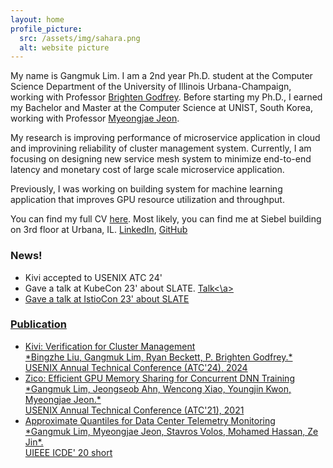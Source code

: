 ```yaml
---
layout: home
profile_picture:
  src: /assets/img/sahara.png
  alt: website picture
---
```


<p>
 My name is Gangmuk Lim. I am a 2nd year Ph.D. student at the Computer Science Department of the University of Illinois Urbana-Champaign, working with Professor <a href="https://pbg.cs.illinois.edu">Brighten Godfrey</a>. Before starting my Ph.D., I earned my Bachelor and Master at the Computer Science at UNIST, South Korea, working with Professor <a href="https://sites.google.com/site/myeongjae/">Myeongjae Jeon</a>.
</p>

<p>
My research is improving performance of microservice application in cloud and improvining reliability of cluster management system. Currently, I am focusing on designing new service mesh system to minimize end-to-end latency and monetary cost of large scale microservice application.
</p>

<p>
Previously, I was working on building system for machine learning application that improves GPU resource utilization and throughput.
</p>

<p>
 You can find my full CV
 <a href="http://gangmuk.github.io/cv.pdf">here</a>.
<!-- </p>
<p> -->
  Most likely, you can find me at Siebel building on 3rd floor at Urbana, IL.
<!-- </p>
<p> -->
 <a href="http://linkedin.com/in/gangmuk">LinkedIn</a>, <a href="http://github.com/gangmuk">GitHub</a>
</p>


### News!
<!-- You can add news items here -->
<ul>
  <li>Kivi accepted to USENIX ATC 24'</li>
  <li>Gave a talk at KubeCon 23' about SLATE. <a href="https://youtu.be/iBQaaGBQVMA?si=8dB91JyVAFoTUVUj">Talk<\a></li>
  <li>Gave a talk at IstioCon 23' about SLATE</li>
</ul>

### Publication
<!-- You can add news items here -->
<style>
  li br {
    margin-bottom: 0px; /* Reduces space below the break */
    line-height: 1; /* Adjusts the line height for tighter spacing */
  }
</style>

<ul>
  <li>Kivi: Verification for Cluster Management<br>
      *Bingzhe Liu, Gangmuk Lim, Ryan Beckett, P. Brighten Godfrey.*<br>
      USENIX Annual Technical Conference (ATC'24), 2024</li>
  <li>Zico: Efficient GPU Memory Sharing for Concurrent DNN Training<br>
      *Gangmuk Lim, Jeongseob Ahn, Wencong Xiao, Youngjin Kwon, Myeongjae Jeon.*<br>
      USENIX Annual Technical Conference (ATC'21), 2021</li>
  <li>Approximate Quantiles for Data Center Telemetry Monitoring<br>
      *Gangmuk Lim, Myeongjae Jeon, Stavros Volos, Mohamed Hassan, Ze Jin*.<br>
      UIEEE ICDE' 20 short</li>
</ul>